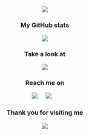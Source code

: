 
<h2 align="center">
    <img src="https://i.imgur.com/3o9KxjJ.png" />
</h2>

<h3 align="center">My GitHub stats</h3>
<p align="center">
  <img src="https://github-readme-stats.vercel.app/api?username=kenuux&theme=dark&count_private=true&show_icons=true" />
</p>

<h3 align="center">Take a look at</h3>
<p align="center">
  <a href="https://github.com/AxolMC/axolotl"><img src="https://github-readme-stats.vercel.app/api/pin/?username=axolmc&theme=dark&repo=axolotl&show_owner=true)"></a>
</p>

<h3 align="center">Reach me on</h2>
<p align="center">
  <a target="_blank"href="https://twitter.com/kenuuux"><img src="https://img.shields.io/badge/twitter-%231DA1F2.svg?&style=for-the-badge&logo=twitter&logoColor=white" /></a>&nbsp;&nbsp;&nbsp;&nbsp;
  <a href="mailto:kenox313@gmail.com?subject=Hello%20Kenox,%20From%20Github"><img src="https://img.shields.io/badge/gmail-%23D14836.svg?&style=for-the-badge&logo=gmail&logoColor=white" /></a>&nbsp;&nbsp;&nbsp;&nbsp;
</p>

<h3 align="center">Thank you for visiting me</h3>
<p align="center">
  <img src="https://komarev.com/ghpvc/?username=kenuux" />
</p>
